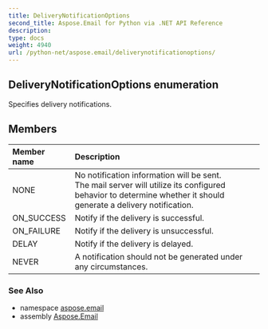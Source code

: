 ```yaml
---
title: DeliveryNotificationOptions
second_title: Aspose.Email for Python via .NET API Reference
description: 
type: docs
weight: 4940
url: /python-net/aspose.email/deliverynotificationoptions/
---
```


## DeliveryNotificationOptions enumeration

Specifies delivery notifications.

## Members
| Member name | Description |
| :- | :- |
|NONE|No notification information will be sent. <br/>            The mail server will utilize its configured behavior to determine whether it should generate a delivery notification.|
|ON_SUCCESS|Notify if the delivery is successful.|
|ON_FAILURE|Notify if the delivery is unsuccessful.|
|DELAY|Notify if the delivery is delayed.|
|NEVER|A notification should not be generated under any circumstances.|

### See Also

* namespace [aspose.email](/email/python-net/aspose.email/)
* assembly [Aspose.Email](/email/python-net/)

